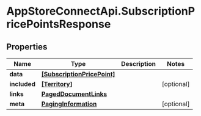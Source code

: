# AppStoreConnectApi.SubscriptionPricePointsResponse

## Properties

Name | Type | Description | Notes
------------ | ------------- | ------------- | -------------
**data** | [**[SubscriptionPricePoint]**](SubscriptionPricePoint.md) |  | 
**included** | [**[Territory]**](Territory.md) |  | [optional] 
**links** | [**PagedDocumentLinks**](PagedDocumentLinks.md) |  | 
**meta** | [**PagingInformation**](PagingInformation.md) |  | [optional] 


